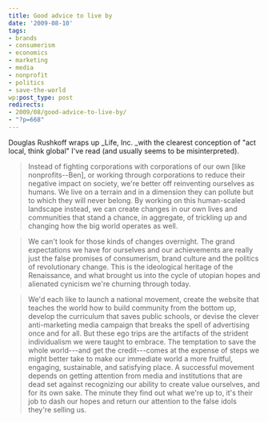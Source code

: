 ```yaml
---
title: Good advice to live by
date: '2009-08-10'
tags:
- brands
- consumerism
- economics
- marketing
- media
- nonprofit
- politics
- save-the-world
wp:post_type: post
redirects:
- 2009/08/good-advice-to-live-by/
- "?p=668"
---
```


Douglas Rushkoff wraps up _Life, Inc. _with the clearest conception of "act local, think global" I've read (and usually seems to be misinterpreted).

> Instead of fighting corporations with corporations of our own [like nonprofits--Ben], or working through corporations to reduce their negative impact on society, we're better off reinventing ourselves as humans. We live on a terrain and in a dimension they can pollute but to which they will never belong. By working on this human-scaled landscape instead, we can create changes in our own lives and communities that stand a chance, in aggregate, of trickling up and changing how the big world operates as well.

>

> We can't look for those kinds of changes overnight. The grand expectations we have for ourselves and our achievements are really just the false promises of consumerism, brand culture and the politics of revolutionary change. This is the ideological heritage of the Renaissance, and what brought us into the cycle of utopian hopes and alienated cynicism we're churning through today.

>

> We'd each like to launch a national movement, create the website that teaches the world how to build community from the bottom up, develop the curriculum that saves public schools, or devise the clever anti-marketing media campaign that breaks the spell of advertising once and for all. But these ego trips are the artifacts of the strident individualism we were taught to embrace. The temptation to save the whole world---and get the credit---comes at the expense of steps we might better take to make our immediate world a more fruitful, engaging, sustainable, and satisfying place. A successful movement depends on getting attention from media and institutions that are dead set against recognizing our ability to create value ourselves, and for its own sake. The minute they find out what we're up to, it's their job to dash our hopes and return our attention to the false idols they're selling us.
